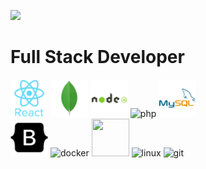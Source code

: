 [<img height="72" src="https://user-images.githubusercontent.com/46517096/166973395-19676cd8-f8ec-4abf-83ff-da8243505b82.png"/>](https://www.linkedin.com/in/niconespral/)

# Full Stack Developer

<div>
<img src="https://raw.githubusercontent.com/devicons/devicon/master/icons/react/react-original-wordmark.svg" alt="react" width="60" height="60" />
<img src="https://raw.githubusercontent.com/devicons/devicon/master/icons/mongodb/mongodb-original.svg" alt="mongodb" width="60" height="60" />
<img src="https://raw.githubusercontent.com/devicons/devicon/master/icons/nodejs/nodejs-original-wordmark.svg" alt="nodejs" width="60" height="60" />
<img src="https://cdn.jsdelivr.net/gh/devicons/devicon/icons/php/php-original.svg" alt="php" width="60" height="60"/>
<img src="https://raw.githubusercontent.com/devicons/devicon/master/icons/mysql/mysql-original-wordmark.svg" alt="mysql" width="60" height="60" /></div>
<div>
<img src="https://raw.githubusercontent.com/devicons/devicon/master/icons/bootstrap/bootstrap-plain.svg" alt="bootstrap" width="60" height="60" />
<img src="https://cdn.jsdelivr.net/gh/devicons/devicon/icons/docker/docker-original.svg" alt="docker" width="60" height="60"/>
<img src="https://cdn.jsdelivr.net/gh/devicons/devicon/icons/amazonwebservices/amazonwebservices-plain-wordmark.svg" width="60" height="60"/>
<img src="https://cdn.jsdelivr.net/gh/devicons/devicon/icons/linux/linux-original.svg" alt="linux" width="60" height="60"/>       
<img src="https://cdn.jsdelivr.net/gh/devicons/devicon/icons/git/git-original.svg" alt="git" width="60" height="60"/>
</div>
  
  <!--
**nespralnic/nespralnic** is a ✨ _special_ ✨ repository because its `README.md` (this file) appears on your GitHub profile.

Here are some ideas to get you started:

- 🔭 I’m currently working on ...
- 🌱 I’m currently learning ...
- 👯 I’m looking to collaborate on ...
- 🤔 I’m looking for help with ...
- 💬 Ask me about ...
- 📫 How to reach me: ...
- 😄 Pronouns: ...
- ⚡ Fun fact: ...
-->
